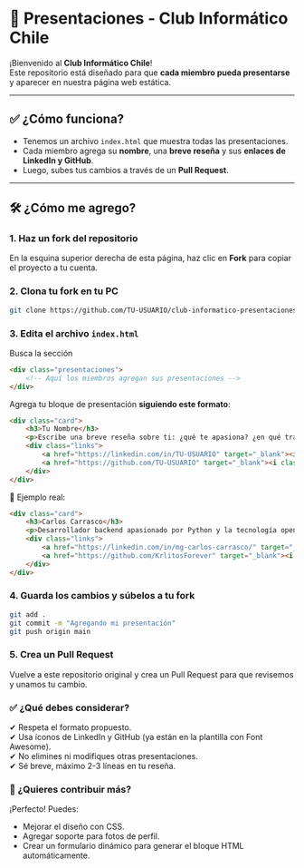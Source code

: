 # 👾 Presentaciones - Club Informático Chile

¡Bienvenido al **Club Informático Chile**!  
Este repositorio está diseñado para que **cada miembro pueda presentarse** y aparecer en nuestra página web estática.

---

## ✅ ¿Cómo funciona?
- Tenemos un archivo `index.html` que muestra todas las presentaciones.
- Cada miembro agrega su **nombre**, una **breve reseña** y sus **enlaces de LinkedIn y GitHub**.
- Luego, subes tus cambios a través de un **Pull Request**.

---

## 🛠 ¿Cómo me agrego?
### 1. Haz un **fork** del repositorio
En la esquina superior derecha de esta página, haz clic en **Fork** para copiar el proyecto a tu cuenta.

### 2. Clona tu fork en tu PC
```bash
git clone https://github.com/TU-USUARIO/club-informatico-presentaciones.git
```

### 3. Edita el archivo `index.html`
Busca la sección
```html
<div class="presentaciones">
    <!-- Aquí los miembros agregan sus presentaciones -->
</div>
```

Agrega tu bloque de presentación **siguiendo este formato**:
```html
<div class="card">
    <h3>Tu Nombre</h3>
    <p>Escribe una breve reseña sobre ti: ¿qué te apasiona? ¿en qué trabajas o estudias?</p>
    <div class="links">
        <a href="https://linkedin.com/in/TU-USUARIO" target="_blank"><i class="fab fa-linkedin"></i></a>
        <a href="https://github.com/TU-USUARIO" target="_blank"><i class="fab fa-github"></i></a>
    </div>
</div>
```

📌 Ejemplo real:
```html
<div class="card">
    <h3>Carlos Carrasco</h3>
    <p>Desarrollador backend apasionado por Python y la tecnología open source. Aprendiendo DevOps y ciberseguridad.</p>
    <div class="links">
        <a href="https://linkedin.com/in/mg-carlos-carrasco/" target="_blank"><i class="fab fa-linkedin"></i></a>
        <a href="https://github.com/KrlitosForever" target="_blank"><i class="fab fa-github"></i></a>
    </div>
</div>
```

### 4. Guarda los cambios y súbelos a tu fork
```bash
git add .
git commit -m "Agregando mi presentación"
git push origin main
```

### 5. Crea un Pull Request
Vuelve a este repositorio original y crea un Pull Request para que revisemos y unamos tu cambio.

### ✅ ¿Qué debes considerar?
✔ Respeta el formato propuesto.   
✔ Usa íconos de LinkedIn y GitHub (ya están en la plantilla con Font Awesome).   
✔ No elimines ni modifiques otras presentaciones.   
✔ Sé breve, máximo 2-3 líneas en tu reseña.   

### 🎯 ¿Quieres contribuir más?

¡Perfecto! Puedes:
* Mejorar el diseño con CSS.
* Agregar soporte para fotos de perfil.
* Crear un formulario dinámico para generar el bloque HTML automáticamente.
